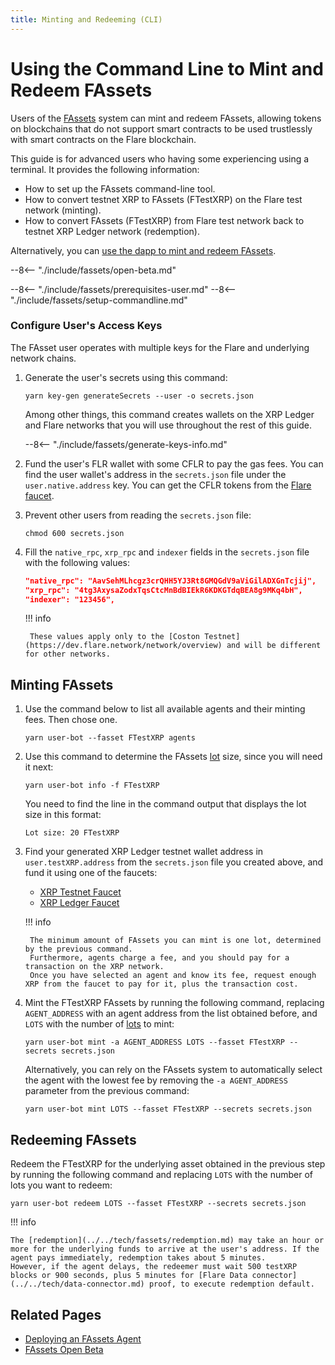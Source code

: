 ```yaml
---
title: Minting and Redeeming (CLI)
---
```


# Using the Command Line to Mint and Redeem FAssets

Users of the [FAssets](../../tech//fassets/index.md) system can mint and redeem FAssets, allowing tokens on blockchains that do not support smart contracts to be used trustlessly with smart contracts on the Flare blockchain.

This guide is for advanced users who having some experiencing using a terminal.
It provides the following information:

* How to set up the FAssets command-line tool.
* How to convert testnet XRP to FAssets (FTestXRP) on the Flare test network (minting).
* How to convert FAssets (FTestXRP) from Flare test network back to testnet XRP Ledger network (redemption).

Alternatively, you can [use the dapp to mint and redeem FAssets](./minting-redeeming-dapp.md).

--8<-- "./include/fassets/open-beta.md"

--8<-- "./include/fassets/prerequisites-user.md"
--8<-- "./include/fassets/setup-commandline.md"

### Configure User's Access Keys

The FAsset user operates with multiple keys for the Flare and underlying network chains.

1. Generate the user's secrets using this command:

    ```console
    yarn key-gen generateSecrets --user -o secrets.json
    ```

    Among other things, this command creates wallets on the XRP Ledger and Flare networks that you will use throughout the rest of this guide.

    --8<-- "./include/fassets/generate-keys-info.md"

2. Fund the user's FLR wallet with some CFLR to pay the gas fees. You can find the user wallet's address in the `secrets.json` file under the `user.native.address` key.
You can get the CFLR tokens from the [Flare faucet](https://faucet.flare.network/).

3. Prevent other users from reading the `secrets.json` file:

    ```console
    chmod 600 secrets.json
    ```

4. Fill the `native_rpc`, `xrp_rpc` and `indexer` fields in the `secrets.json` file with the following values:

    ```json
    "native_rpc": "AavSehMLhcgz3crQHH5YJ3Rt8GMQGdV9aViGilADXGnTcjij",
    "xrp_rpc": "4tg3AxysaZodxTqsCtcMnBdBIEkR6KDKGTdqBEA8g9MKq4bH",
    "indexer": "123456",
    ```

    !!! info

        These values apply only to the [Coston Testnet](https://dev.flare.network/network/overview) and will be different for other networks.

## Minting FAssets

1. Use the command below to list all available agents and their minting fees. Then chose one.

    ```console
    yarn user-bot --fasset FTestXRP agents
    ```

2. Use this command to determine the FAssets [lot](../../tech/fassets/minting.md#lots) size, since you will need it next:

    ```console
    yarn user-bot info -f FTestXRP
    ```

    You need to find the line in the command output that displays the lot size in this format:

    ```console
    Lot size: 20 FTestXRP
    ```

3. Find your generated XRP Ledger testnet wallet address in `user.testXRP.address` from the `secrets.json` file you created above, and fund it using one of the faucets:

    * [XRP Testnet Faucet](https://test.bithomp.com/faucet/)
    * [XRP Ledger Faucet](https://faucet.tequ.dev/)

    !!! info

        The minimum amount of FAssets you can mint is one lot, determined by the previous command.
        Furthermore, agents charge a fee, and you should pay for a transaction on the XRP network.
        Once you have selected an agent and know its fee, request enough XRP from the faucet to pay for it, plus the transaction cost.

4. Mint the FTestXRP FAssets by running the following command, replacing `AGENT_ADDRESS` with an agent address from the list obtained before, and `LOTS` with the number of [lots](../../tech/fassets/minting.md#lots) to mint:

    ```console
    yarn user-bot mint -a AGENT_ADDRESS LOTS --fasset FTestXRP --secrets secrets.json
    ```

    Alternatively, you can rely on the FAssets system to automatically select the agent with the lowest fee by removing the `-a AGENT_ADDRESS` parameter from the previous command:

    ```console
    yarn user-bot mint LOTS --fasset FTestXRP --secrets secrets.json
    ```

## Redeeming FAssets

Redeem the FTestXRP for the underlying asset obtained in the previous step by running the following command and replacing `LOTS` with the number of lots you want to redeem:

 ```console
 yarn user-bot redeem LOTS --fasset FTestXRP --secrets secrets.json
 ```

!!! info

    The [redemption](../../tech/fassets/redemption.md) may take an hour or more for the underlying funds to arrive at the user's address. If the agent pays immediately, redemption takes about 5 minutes.
    However, if the agent delays, the redeemer must wait 500 testXRP blocks or 900 seconds, plus 5 minutes for [Flare Data connector](../../tech/data-connector.md) proof, to execute redemption default.

## Related Pages

* [Deploying an FAssets Agent](../../infra/fassets/deploying-agent.md)
* [FAssets Open Beta](../../tech/fassets/open-beta.md)
